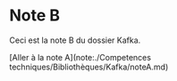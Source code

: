 # Note B

Ceci est la note B du dossier Kafka.

[Aller à la note A](note:./Competences techniques/Bibliothèques/Kafka/noteA.md)
